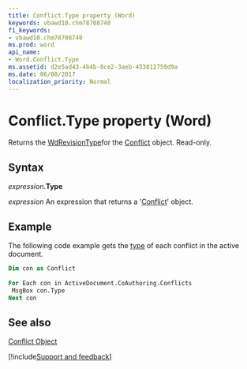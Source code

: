 ```yaml
---
title: Conflict.Type property (Word)
keywords: vbawd10.chm78708740
f1_keywords:
- vbawd10.chm78708740
ms.prod: word
api_name:
- Word.Conflict.Type
ms.assetid: d2e5ad43-4b4b-8ce2-3aeb-453012759d9a
ms.date: 06/08/2017
localization_priority: Normal
---
```



# Conflict.Type property (Word)

Returns the [WdRevisionType](Word.WdRevisionType.md)for the [Conflict](Word.Conflict.md) object. Read-only.


## Syntax

_expression_.**Type**

 _expression_ An expression that returns a '[Conflict](Word.Conflict.md)' object.


## Example

The following code example gets the [type](Word.Conflict.Type.md) of each conflict in the active document.


```vb
Dim con as Conflict 
 
For Each con in ActiveDocument.CoAuthoring.Conflicts 
 MsgBox con.Type 
Next con
```


## See also


[Conflict Object](Word.Conflict.md)

[!include[Support and feedback](~/includes/feedback-boilerplate.md)]